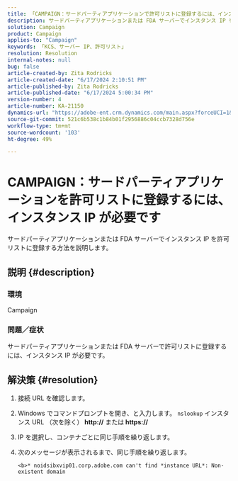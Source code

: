 ```yaml
---
title: 「CAMPAIGN：サードパーティアプリケーションで許可リストに登録するには、インスタンス IP が必要です」
description: サードパーティアプリケーションまたは FDA サーバーでインスタンス IP を許可リストに登録する方法について説明します。
solution: Campaign
product: Campaign
applies-to: "Campaign"
keywords: 「KCS、サーバー IP、許可リスト」
resolution: Resolution
internal-notes: null
bug: false
article-created-by: Zita Rodricks
article-created-date: "6/17/2024 2:10:51 PM"
article-published-by: Zita Rodricks
article-published-date: "6/17/2024 5:00:34 PM"
version-number: 4
article-number: KA-21150
dynamics-url: "https://adobe-ent.crm.dynamics.com/main.aspx?forceUCI=1&pagetype=entityrecord&etn=knowledgearticle&id=fdafc460-b32c-ef11-840a-002248084fbb"
source-git-commit: 521c6b538c1b84b01f2956886c04ccb7328d756e
workflow-type: tm+mt
source-wordcount: '103'
ht-degree: 49%

---
```


# CAMPAIGN：サードパーティアプリケーションを許可リストに登録するには、インスタンス IP が必要です


サードパーティアプリケーションまたは FDA サーバーでインスタンス IP を許可リストに登録する方法を説明します。

## 説明 {#description}


### <b>環境</b>

Campaign

### <b>問題／症状</b>

サードパーティアプリケーションまたは FDA サーバーで許可リストに登録するには、インスタンス IP が必要です。


## 解決策 {#resolution}


1. 接続 URL を確認します。
2. Windows でコマンドプロンプトを開き、と入力します。 `nslookup` インスタンス URL （次を除く）<b> http://</b> または<b> https://</b>
3. IP を選択し、コンテナごとに同じ手順を繰り返します。
4. 次のメッセージが表示されるまで、同じ手順を繰り返します。

   `<b>* noidsibxvip01.corp.adobe.com can't find *instance URL*: Non-existent domain`

